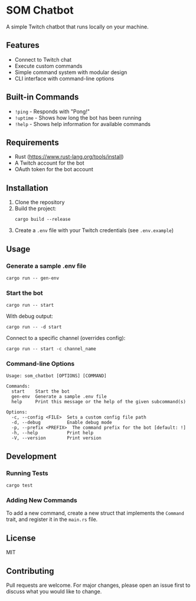 # SOM Chatbot

A simple Twitch chatbot that runs locally on your machine.

## Features

- Connect to Twitch chat
- Execute custom commands
- Simple command system with modular design
- CLI interface with command-line options

## Built-in Commands

- `!ping` - Responds with "Pong!"
- `!uptime` - Shows how long the bot has been running
- `!help` - Shows help information for available commands

## Requirements

- Rust (https://www.rust-lang.org/tools/install)
- A Twitch account for the bot
- OAuth token for the bot account

## Installation

1. Clone the repository
2. Build the project:
   ```
   cargo build --release
   ```
3. Create a `.env` file with your Twitch credentials (see `.env.example`)

## Usage

### Generate a sample .env file

```
cargo run -- gen-env
```

### Start the bot

```
cargo run -- start
```

With debug output:

```
cargo run -- -d start
```

Connect to a specific channel (overrides config):

```
cargo run -- start -c channel_name
```

### Command-line Options

```
Usage: som_chatbot [OPTIONS] [COMMAND]

Commands:
  start    Start the bot
  gen-env  Generate a sample .env file
  help     Print this message or the help of the given subcommand(s)

Options:
  -c, --config <FILE>  Sets a custom config file path
  -d, --debug          Enable debug mode
  -p, --prefix <PREFIX>  The command prefix for the bot [default: !]
  -h, --help           Print help
  -V, --version        Print version
```

## Development

### Running Tests

```
cargo test
```

### Adding New Commands

To add a new command, create a new struct that implements the `Command` trait, and register it in the `main.rs` file.

## License

MIT

## Contributing

Pull requests are welcome. For major changes, please open an issue first to discuss what you would like to change.